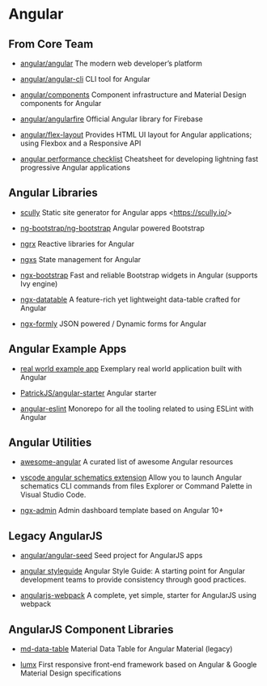 # Angular

## From Core Team

- [angular/angular](https://github.com/angular/angular)
  The modern web developer’s platform

- [angular/angular-cli](https://github.com/angular/angular-cli)
  CLI tool for Angular

- [angular/components](https://github.com/angular/components)
  Component infrastructure and Material Design components for Angular

- [angular/angularfire](https://github.com/angular/angularfire)
  Official Angular library for Firebase

- [angular/flex-layout](https://github.com/angular/flex-layout)
  Provides HTML UI layout for Angular applications; using Flexbox and a Responsive API

- [angular performance checklist](https://github.com/mgechev/angular-performance-checklist)
  Cheatsheet for developing lightning fast progressive Angular applications

## Angular Libraries

- [scully](https://github.com/scullyio/scully)
  Static site generator for Angular apps <<https://scully.io/>>

- [ng-bootstrap/ng-bootstrap](https://github.com/ng-bootstrap/ng-bootstrap)
  Angular powered Bootstrap

- [ngrx](https://github.com/ngrx/platform)
  Reactive libraries for Angular

- [ngxs](https://github.com/ngxs/store)
  State management for Angular

- [ngx-bootstrap](https://github.com/valor-software/ngx-bootstrap)
  Fast and reliable Bootstrap widgets in Angular (supports Ivy engine)

- [ngx-datatable](https://github.com/swimlane/ngx-datatable)
  A feature-rich yet lightweight data-table crafted for Angular

- [ngx-formly](https://github.com/ngx-formly/ngx-formly)
  JSON powered / Dynamic forms for Angular

## Angular Example Apps

- [real world example app](https://github.com/gothinkster/angular-realworld-example-app)
  Exemplary real world application built with Angular

- [PatrickJS/angular-starter](https://github.com/PatrickJS/angular-starter)
  Angular starter

- [angular-eslint](https://github.com/angular-eslint/angular-eslint)
  Monorepo for all the tooling related to using ESLint with Angular

## Angular Utilities

- [awesome-angular](https://github.com/PatrickJS/awesome-angular)
  A curated list of awesome Angular resources

- [vscode angular schematics extension](https://github.com/cyrilletuzi/vscode-angular-schematics)
  Allow you to launch Angular schematics CLI commands from files Explorer or Command Palette in Visual Studio Code.

- [ngx-admin](https://github.com/akveo/ngx-admin)
  Admin dashboard template based on Angular 10+

## Legacy AngularJS

- [angular/angular-seed](https://github.com/angular/angular-seed)
  Seed project for AngularJS apps

- [angular styleguide](https://github.com/johnpapa/angular-styleguide)
  Angular Style Guide: A starting point for Angular development teams to provide consistency through good practices.

- [angularjs-webpack](https://github.com/preboot/angularjs-webpack)
  A complete, yet simple, starter for AngularJS using webpack

## AngularJS Component Libraries

- [md-data-table](https://github.com/daniel-nagy/md-data-table)
  Material Data Table for Angular Material (legacy)

- [lumx](https://github.com/lumapps/lumX)
  First responsive front-end framework based on Angular & Google Material Design specifications

